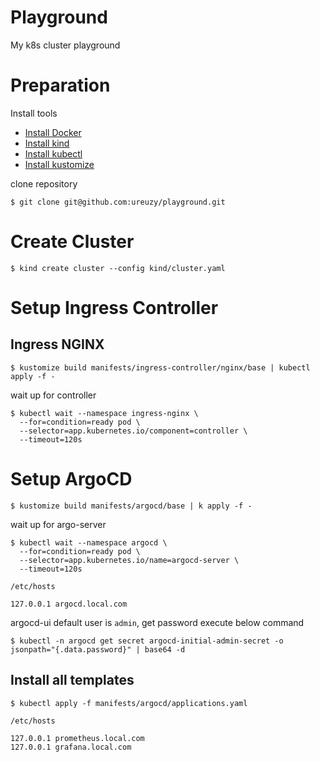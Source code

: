 # Playground

My k8s cluster playground

# Preparation

Install tools

- [Install Docker](https://www.docker.com/) 
- [Install kind](https://kind.sigs.k8s.io/)
- [Install kubectl](https://kubernetes.io/ja/docs/tasks/tools/install-kubectl/)  
- [Install kustomize](https://kubectl.docs.kubernetes.io/installation/kustomize/)


clone repository
```
$ git clone git@github.com:ureuzy/playground.git
```

# Create Cluster

```
$ kind create cluster --config kind/cluster.yaml
```

# Setup Ingress Controller

## Ingress NGINX

```
$ kustomize build manifests/ingress-controller/nginx/base | kubectl apply -f -
```

wait up for controller

```
$ kubectl wait --namespace ingress-nginx \
  --for=condition=ready pod \
  --selector=app.kubernetes.io/component=controller \
  --timeout=120s
```


# Setup ArgoCD

```
$ kustomize build manifests/argocd/base | k apply -f -
```

wait up for argo-server

```
$ kubectl wait --namespace argocd \
  --for=condition=ready pod \
  --selector=app.kubernetes.io/name=argocd-server \
  --timeout=120s
```

`/etc/hosts`

```
127.0.0.1 argocd.local.com
```

argocd-ui default user is `admin`, get password execute below command

```
$ kubectl -n argocd get secret argocd-initial-admin-secret -o jsonpath="{.data.password}" | base64 -d
```

## Install all templates

```
$ kubectl apply -f manifests/argocd/applications.yaml
```

`/etc/hosts`

```
127.0.0.1 prometheus.local.com
127.0.0.1 grafana.local.com
```

